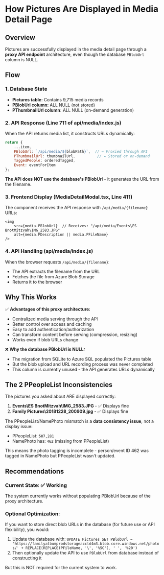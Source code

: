 # How Pictures Are Displayed in Media Detail Page

## Overview
Pictures are successfully displayed in the media detail page through a **proxy API endpoint** architecture, even though the database `PBlobUrl` column is NULL.

## Flow

### 1. Database State
- **Pictures table:** Contains 9,715 media records
- **PBlobUrl column:** ALL NULL (not stored)
- **PThumbnailUrl column:** ALL NULL (on-demand generation)

### 2. API Response (Line 711 of api/media/index.js)
When the API returns media list, it constructs URLs dynamically:

```javascript
return {
    ...item,
    PBlobUrl: `/api/media/${blobPath}`,  // ← Proxied through API
    PThumbnailUrl: thumbnailUrl,          // ← Stored or on-demand
    TaggedPeople: orderedTagged,
    Event: eventForItem
};
```

**The API does NOT use the database's PBlobUrl** - it generates the URL from the filename.

### 3. Frontend Display (MediaDetailModal.tsx, Line 411)
The component receives the API response with `/api/media/{filename}` URLs:

```tsx
<img 
    src={media.PBlobUrl}  // Receives: "/api/media/Events\ES BnotMitzvah\IMG_2583.JPG"
    alt={media.PDescription || media.PFileName}
/>
```

### 4. API Handling (api/media/index.js)
When the browser requests `/api/media/{filename}`:
- The API extracts the filename from the URL
- Fetches the file from Azure Blob Storage
- Returns it to the browser

## Why This Works

✅ **Advantages of this proxy architecture:**
- Centralized media serving through the API
- Better control over access and caching
- Easy to add authentication/authorization
- Can transform content before serving (compression, resizing)
- Works even if blob URLs change

❌ **Why the database PBlobUrl is NULL:**
- The migration from SQLite to Azure SQL populated the Pictures table
- But the blob upload and URL recording process was never completed
- This column is currently unused - the API generates URLs dynamically

## The 2 PPeopleList Inconsistencies

The pictures you asked about ARE displayed correctly:
1. **Events\ES BnotMitzvah\IMG_2583.JPG** - ✅ Displays fine
2. **Family Pictures\20181228_200909.jpg** - ✅ Displays fine

The PPeopleList/NamePhoto mismatch is a **data consistency issue**, not a display issue:
- PPeopleList: `507,281`
- NamePhoto has: `462` (missing from PPeopleList)

This means the photo tagging is incomplete - person/event ID 462 was tagged in NamePhoto but PPeopleList wasn't updated.

## Recommendations

### Current State: ✅ Working
The system currently works without populating PBlobUrl because of the proxy architecture.

### Optional Optimization:
If you want to store direct blob URLs in the database (for future use or API flexibility), you would:
1. Update the database with: `UPDATE Pictures SET PBlobUrl = 'https://familyalbumprodstorageacctd4m3.blob.core.windows.net/photos/' + REPLACE(REPLACE(PFileName, '\', '%5C'), ' ', '%20')`
2. Then optionally update the API to use `PBlobUrl` from database instead of constructing it

But this is NOT required for the current system to work.

